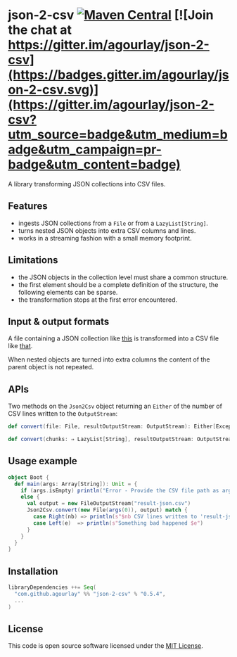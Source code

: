 json-2-csv [![Maven Central](https://maven-badges.herokuapp.com/maven-central/com.github.agourlay/json-2-csv_2.13/badge.svg)](https://maven-badges.herokuapp.com/maven-central/com.github.agourlay/json-2-csv_2.13) [![Join the chat at https://gitter.im/agourlay/json-2-csv](https://badges.gitter.im/agourlay/json-2-csv.svg)](https://gitter.im/agourlay/json-2-csv?utm_source=badge&utm_medium=badge&utm_campaign=pr-badge&utm_content=badge)
=========

A library transforming JSON collections into CSV files.

## Features

- ingests JSON collections from a `File` or from a `LazyList[String]`.
- turns nested JSON objects into extra CSV columns and lines.
- works in a streaming fashion with a small memory footprint.

## Limitations

- the JSON objects in the collection level must share a common structure.
- the first element should be a complete definition of the structure, the following elements can be sparse.
- the transformation stops at the first error encountered.

## Input & output formats

A file containing a JSON collection like [this](https://github.com/agourlay/json-2-csv/blob/master/src/test/resources/test.json) is transformed into a CSV file like [that](https://github.com/agourlay/json-2-csv/blob/master/src/test/resources/test-json.csv).

When nested objects are turned into extra columns the content of the parent object is not repeated.

## APIs

Two methods on the `Json2Csv` object returning an `Either` of the number of CSV lines written to the `OutputStream`:

```scala
def convert(file: File, resultOutputStream: OutputStream): Either[Exception, Long]

def convert(chunks: ⇒ LazyList[String], resultOutputStream: OutputStream): Either[Exception, Long]
```

## Usage example

```scala
object Boot {
  def main(args: Array[String]): Unit = {
    if (args.isEmpty) println("Error - Provide the CSV file path as argument ")
    else {
      val output = new FileOutputStream("result-json.csv")
      Json2Csv.convert(new File(args(0)), output) match {
        case Right(nb) => println(s"$nb CSV lines written to 'result-json.csv'")
        case Left(e)  => println(s"Something bad happened $e")
      }
    }
  }
}
```

## Installation

``` scala
libraryDependencies ++= Seq(
  "com.github.agourlay" %% "json-2-csv" % "0.5.4",
  ...
)
```

## License

This code is open source software licensed under the [MIT License]("http://opensource.org/licenses/MIT").
